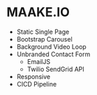 # MAAKE.IO
* Static Single Page
* Bootstrap Carousel
* Background Video Loop
* Unbranded Contact Form
    * EmailJS 
    * Twilio SendGrid API 
* Responsive
* CICD Pipeline

